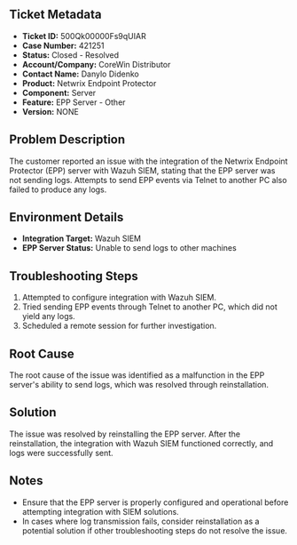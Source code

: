## Ticket Metadata
- **Ticket ID:** 500Qk00000Fs9qUIAR
- **Case Number:** 421251
- **Status:** Closed - Resolved
- **Account/Company:** CoreWin Distributor
- **Contact Name:** Danylo Didenko
- **Product:** Netwrix Endpoint Protector
- **Component:** Server
- **Feature:** EPP Server - Other
- **Version:** NONE

## Problem Description
The customer reported an issue with the integration of the Netwrix Endpoint Protector (EPP) server with Wazuh SIEM, stating that the EPP server was not sending logs. Attempts to send EPP events via Telnet to another PC also failed to produce any logs.

## Environment Details
- **Integration Target:** Wazuh SIEM
- **EPP Server Status:** Unable to send logs to other machines

## Troubleshooting Steps
1. Attempted to configure integration with Wazuh SIEM.
2. Tried sending EPP events through Telnet to another PC, which did not yield any logs.
3. Scheduled a remote session for further investigation.

## Root Cause
The root cause of the issue was identified as a malfunction in the EPP server's ability to send logs, which was resolved through reinstallation.

## Solution
The issue was resolved by reinstalling the EPP server. After the reinstallation, the integration with Wazuh SIEM functioned correctly, and logs were successfully sent.

## Notes
- Ensure that the EPP server is properly configured and operational before attempting integration with SIEM solutions.
- In cases where log transmission fails, consider reinstallation as a potential solution if other troubleshooting steps do not resolve the issue.
